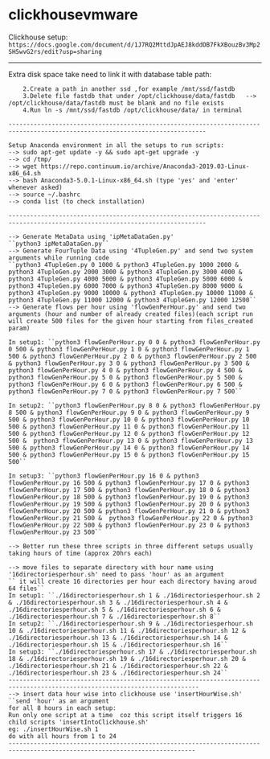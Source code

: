 # clickhousevmware
Clickhouse setup:
```https://docs.google.com/document/d/1J7RQ2MttdJpAEJ8kddOB7FkXBouzBv3Mp2SH5wvG2rs/edit?usp=sharing```

-----------------------------------------------------------------------------------------------------------------------------

Extra disk space take need to link it with database table path:
``` 1.Create a db and find its data storage path , for example /opt/clickhouse/data/fastdb
    2.Create a path in another ssd ,for example /mnt/ssd/fastdb
    3.Delete file fastdb that under /opt/clickhouse/data/fastdb   --> /opt/clickhouse/data/fastdb must be blank and no file exists
    4.Run ln -s /mnt/ssd/fastdb /opt/clickhouse/data/ in terminal
    
-----------------------------------------------------------------------------------------------------------------------------
    
Setup Anaconda environment in all the setups to run scripts:
--> sudo apt-get update -y && sudo apt-get upgrade -y
--> cd /tmp/
--> wget https://repo.continuum.io/archive/Anaconda3-2019.03-Linux-x86_64.sh
--> bash Anaconda3-5.0.1-Linux-x86_64.sh (type 'yes' and 'enter' whenever asked) 
--> source ~/.bashrc
--> conda list (to check installation)

-----------------------------------------------------------------------------------------------------------------------------

--> Generate MetaData using 'ipMetaDataGen.py'
``python3 ipMetaDataGen.py``
--> Generate FourTuple Data using '4TupleGen.py' and send two system arguments while running code
``python3 4TupleGen.py 0 1000 & python3 4TupleGen.py 1000 2000 & python3 4TupleGen.py 2000 3000 & python3 4TupleGen.py 3000 4000 & python3 4TupleGen.py 4000 5000 & python3 4TupleGen.py 5000 6000 & python3 4TupleGen.py 6000 7000 & python3 4TupleGen.py 8000 9000 & python3 4TupleGen.py 9000 10000 & python3 4TupleGen.py 10000 11000 & python3 4TupleGen.py 11000 12000 & python3 4TupleGen.py 12000 12500``
--> Generate flows per hour using 'flowGenPerHour.py' and send two arguments (hour and number of already created files)(each script run will create 500 files for the given hour starting from files_created param)

In setup1: ``python3 flowGenPerHour.py 0 0 & python3 flowGenPerHour.py 0 500 & python3 flowGenPerHour.py 1 0 & python3 flowGenPerHour.py 1 500 & python3 flowGenPerHour.py 2 0 & python3 flowGenPerHour.py 2 500 & python3 flowGenPerHour.py 3 0 & python3 flowGenPerHour.py 3 500 & python3 flowGenPerHour.py 4 0 & python3 flowGenPerHour.py 4 500 &  python3 flowGenPerHour.py 5 0 & python3 flowGenPerHour.py 5 500 & python3 flowGenPerHour.py 6 0 & python3 flowGenPerHour.py 6 500 & python3 flowGenPerHour.py 7 0 & python3 flowGenPerHour.py 7 500``

In setup2: ``python3 flowGenPerHour.py 8 0 & python3 flowGenPerHour.py 8 500 & python3 flowGenPerHour.py 9 0 & python3 flowGenPerHour.py 9 500 & python3 flowGenPerHour.py 10 0 & python3 flowGenPerHour.py 10 500 & python3 flowGenPerHour.py 11 0 & python3 flowGenPerHour.py 11 500 & python3 flowGenPerHour.py 12 0 & python3 flowGenPerHour.py 12 500 &  python3 flowGenPerHour.py 13 0 & python3 flowGenPerHour.py 13 500 & python3 flowGenPerHour.py 14 0 & python3 flowGenPerHour.py 14 500 & python3 flowGenPerHour.py 15 0 & python3 flowGenPerHour.py 15 500``

In setup3: ``python3 flowGenPerHour.py 16 0 & python3 flowGenPerHour.py 16 500 & python3 flowGenPerHour.py 17 0 & python3 flowGenPerHour.py 17 500 & python3 flowGenPerHour.py 18 0 & python3 flowGenPerHour.py 18 500 & python3 flowGenPerHour.py 19 0 & python3 flowGenPerHour.py 19 500 & python3 flowGenPerHour.py 20 0 & python3 flowGenPerHour.py 20 500 & python3 flowGenPerHour.py 21 0 & python3 flowGenPerHour.py 21 500 &  python3 flowGenPerHour.py 22 0 & python3 flowGenPerHour.py 22 500 & python3 flowGenPerHour.py 23 0 & python3 flowGenPerHour.py 23 500``

--> Better run these three scripts in three different setups usually taking hours of time (approx 20hrs each)

--> move files to separate directory with hour name using '16directoriesperhour.sh' need to pass 'hour' as an argument
`` it will create 16 directories per hour each directory having aroud 64 files``
In setup1: ``./16directoriesperhour.sh 1 & ./16directoriesperhour.sh 2 & ./16directoriesperhour.sh 3 & ./16directoriesperhour.sh 4 & ./16directoriesperhour.sh 5 & ./16directoriesperhour.sh 6 & ./16directoriesperhour.sh 7 & ./16directoriesperhour.sh 8``
In setup2: ``./16directoriesperhour.sh 9 & ./16directoriesperhour.sh 10 & ./16directoriesperhour.sh 11 & ./16directoriesperhour.sh 12 & ./16directoriesperhour.sh 13 & ./16directoriesperhour.sh 14 & ./16directoriesperhour.sh 15 & ./16directoriesperhour.sh 16``
In setup3: ``./16directoriesperhour.sh 17 & ./16directoriesperhour.sh 18 & ./16directoriesperhour.sh 19 & ./16directoriesperhour.sh 20 & ./16directoriesperhour.sh 21 & ./16directoriesperhour.sh 22 & ./16directoriesperhour.sh 23 & ./16directoriesperhour.sh 24``
---------------------------------------------------------------------------------------------------------------------------
--> insert data hour wise into clickhouse use 'insertHourWise.sh'
``send 'hour' as an argument 
for all 8 hours in each setup:
Run only one script at a time  coz this script itself triggers 16 child scripts 'insertIntoClickhouse.sh'
eg: ./insertHourWise.sh 1
do with all hours from 1 to 24
--------------------------------------------------------------------------------------------------------------------------



